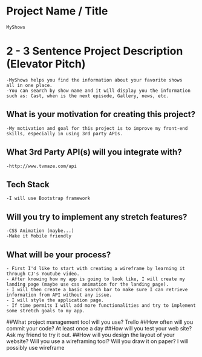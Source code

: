 # Project Name / Title

    MyShows

# 2 - 3 Sentence Project Description (Elevator Pitch)

    -MyShows helps you find the information about your favorite shows
    all in one place.
    -You can search by show name and it will display you the information
    such as: Cast, when is the next episode, Gallery, news, etc.

## What is your motivation for creating this project?

    -My motivation and goal for this project is to improve my front-end
    skills, especially in using 3rd party APIs.

## What 3rd Party API(s) will you integrate with?

    -http://www.tvmaze.com/api

## Tech Stack

    -I will use Bootstrap framework

## Will you try to implement any stretch features?

    -CSS Animation (maybe...)
    -Make it Mobile friendly

## What will be your process?

    - First I'd like to start with creating a wireframe by learning it through CJ's Youtube video.
    - After knowing how my app is going to look like, I will create my landing page (maybe use css animation for the landing page).
    - I will then create a basic search bar to make sure I can retrieve information from API without any issue.
    - I will style the application page.
    - If time permits I will add more functionalities and try to implement some stretch goals to my app.

##What project management tool will you use?
  Trello
##How often will you commit your code?
  At least once a day
##How will you test your web site?
  Ask my friend to try it out.
##How will you design the layout of your website? Will you use a wireframing tool? Will you draw it on paper?
  I will possibly use wireframe
